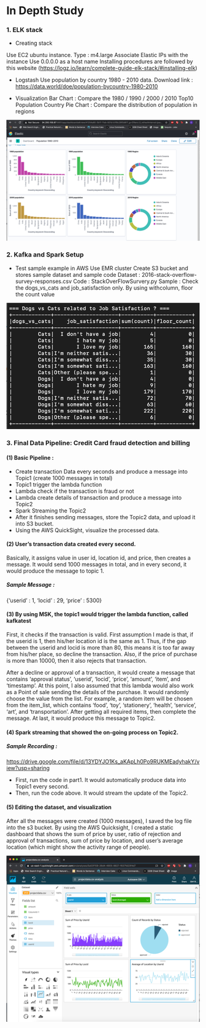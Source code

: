 # In Depth Study

### 1. ELK stack

- Creating stack

Use EC2 ubuntu instance. Type : m4.large 
Associate Elastic IPs with the instance
Use 0.0.0.0 as a host name
Installing procedures are followed by this website (https://logz.io/learn/complete-guide-elk-stack/#installing-elk)

- Logstash
Use population by country 1980 - 2010 data. 
Download link : https://data.world/doe/population-bycountry-1980-2010

- Visualization
Bar Chart : Compare the 1980 / 1990 / 2000 / 2010 Top10 Population Country
Pie Chart : Compare the distribution of population in regions

![Screenshot](visualization.png)

### 2. Kafka and Spark Setup

- Test sample example in AWS
Use EMR cluster
Create S3 bucket and stores sample dataset and sample code
Dataset : 2016-stack-overflow-survey-responses.csv
Code : StackOverFlowSurvery.py
Sample : Check the dogs_vs_cats and job_satisfaction only. By using withcolumn, floor the count value

![Screenshot](sample.png)
 
### 3. Final Data Pipeline: Credit Card fraud detection and billing

#### (1) Basic Pipeline : 
- Create transaction Data every seconds and produce a message into Topic1 (create 1000 messages in total)
- Topic1 trigger the lambda function
- Lambda check if the transaction is fraud or not
- Lambda create details of transaction and produce a message into Topic2
- Spark Streaming the Topic2
- After it finishes sending messages, store the Topic2 data, and upload it into S3 bucket.
- Using the AWS QuickSight, visualize the processed data.

#### (2) User’s transaction data created every second. 
Basically, it assigns value in user id, location id, and price, then creates a message. It would send 1000 messages in total, and in every second, it would produce the message to topic 1. 

##### Sample Message :
{‘userid’ : 1, ‘locid’ : 29, ‘price’ : 5300}
 
#### (3) By using MSK, the topic1 would trigger the lambda function, called kafkatest

First, it checks if the transaction is valid. First assumption I made is that, if the userid is 1, then his/her location id is the same as 1. Thus, if the gap between the userid and locid is more than 80, this means it is too far away from his/her place, so decline the transaction. Also, if the price of purchase is more than 10000, then it also rejects that transaction. 

After a decline or approval of a transaction, it would create a message that contains ‘approval status’, ‘userid’, ‘locid’, ‘price’, ‘amount’, ‘item’, and ‘timestamp’. At this point, I also assumed that this lambda would also work as a Point of sale sending the details of the purchase. It would randomly choose the value from the list. For example, a random item will be chosen from the item_list, which contains ‘food’, ‘toy’, ‘stationery’, ‘health’, ‘service’, ‘art’, and ‘transportation’. After getting all required items, then complete the message. At last, it would produce this message to Topic2.

#### (4) Spark streaming that showed the on-going process on Topic2.
##### Sample Recording :
https://drive.google.com/file/d/13YDYJO1Ks_aKApLh0Po9RUKMEadyhakY/view?usp=sharing

- First, run the code in part1. It would automatically produce data into Topic1 every second.
- Then, run the code above. It would stream the update of the Topic2.
 
#### (5) Editing the dataset, and visualization

After all the messages were created (1000 messages), I saved the log file into the s3 bucket. By using the AWS Quicksight, I created a static dashboard that shows the sum of price by user, ratio of rejection and approval of transactions, sum of price by location, and user’s average location (which might show the activity range of people).  

![Screenshot](visualization2.png)

